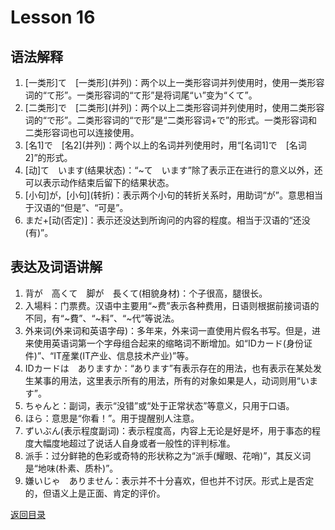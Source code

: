 # Lesson 16

## 语法解释

1. \[一类形]て　\[一类形](并列)：两个以上一类形容词并列使用时，使用一类形容词的“て形”。一类形容词的“て形”是将词尾“い”变为“くて”。
2. \[二类形]で　\[二类形](并列)：两个以上二类形容词并列使用时，使用二类形容词的“で形”。二类形容词的“で形”是“二类形容词+で”的形式。一类形容词和二类形容词也可以连接使用。
3. \[名1]で　\[名2](并列)：两个以上的名词并列使用时，用“[名词1]で　[名词2]”的形式。
4. [动]て　います(结果状态)：“~て　います”除了表示正在进行的意义以外，还可以表示动作结束后留下的结果状态。
5. \[小句]が，\[小句](转折)：表示两个小句的转折关系时，用助词“が”。意思相当于汉语的“但是”、“可是”。
6. まだ+[动(否定)]：表示还没达到所询问的内容的程度。相当于汉语的“还没(有)”。

## 表达及词语讲解

1. 背が　高くて　脚が　長くて(相貌身材)：个子很高，腿很长。
2. 入場料：门票费。汉语中主要用“~费”表示各种费用，日语则根据前接词语的不同，有“~費”、“~料”、“~代”等说法。
3. 外来词(外来词和英语字母)：多年来，外来词一直使用片假名书写。但是，进来使用英语词第一个字母组合起来的缩略词不断增加。如“IDカード(身份证件)”、“IT産業(IT产业、信息技术产业)”等。
4. IDカードは　ありますか：“あります”有表示存在的用法，也有表示在某处发生某事的用法，这里表示所有的用法，所有的对象如果是人，动词则用“います”。
5. ちゃんと：副词，表示“没错”或“处于正常状态”等意义，只用于口语。
6. ほら：意思是“你看！”。用于提醒别人注意。
7. ずいぶん(表示程度副词)：表示程度高，内容上无论是好是坏，用于事态的程度大幅度地超过了说话人自身或者一般性的评判标准。
8. 派手：过分鲜艳的色彩或奇特的形状称之为“派手(耀眼、花哨)”，其反义词是“地味(朴素、质朴)”。
9. 嫌いじゃ　ありません：表示并不十分喜欢，但也并不讨厌。形式上是否定的，但语义上是正面、肯定的评价。

[返回目录](../..)
